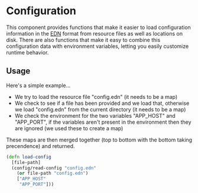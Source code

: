 # Configuration

This component provides functions that make it easier to load configuration 
information in the [EDN][edn] format from resource files as well as locations on
disk. There are also functions that make it easy to combine this configuration
data with environment variables, letting you easily customize runtime behavior.

## Usage

Here's a simple example...
* We try to load the resource file "config.edn" (it needs to be a map)
* We check to see if a file has been provided and we load that, otherwise we
  load "config.edn" from the current directory (it needs to be a map)
* We check the environment for the two variables "APP_HOST" and "APP_PORT", if
  the variables aren't present in the environment then they are ignored (we used
  these to create a map)
  
These maps are then merged together (top to bottom with the bottom taking
precendence) and returned.

```clojure
(defn load-config
  [file-path]
  (config/read-config "config.edn"
    (or file-path "config.edn")
    ["APP_HOST"
     "APP_PORT"]))
```

[edn]: https://github.com/edn-format/edn
